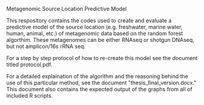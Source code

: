 

Metagenomic Source Location Predictive Model

This respository contains the codes used to create and evaluate a predictive model of the source location (e.g. freshwater, marine water, human, animal, etc.) of metagenomic data based on the random forest algorthim. These metagenomes can be either RNAseq or shotgun DNAseq, but not amplicon/16s rRNA seq.

For a step by step protocol of how to re-create this model see the document titled protocol.pdf.

For a detailed explaination of the algorithm and the reasoning behind the use of this particular method, see the document "thesis_final_version.docx." This document also contains the expected output of the graphs from all of included R scripts.
